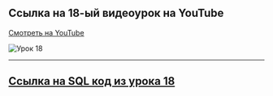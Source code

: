 ## Ссылка на 18-ый видеоурок на YouTube

[Смотреть на YouTube](https://your-youtube-link.com)

![Урок 18](../images/lesson18.png)

---

## [Ссылка на SQL код из урока 18](./lesson18_code.sql)